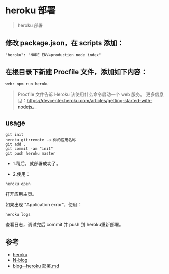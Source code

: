 #  heroku 部署

> heroku 部署

## 修改 package.json，在 scripts 添加：
```
"heroku": "NODE_ENV=production node index"
```

## 在根目录下新建 Procfile 文件，添加如下内容：

```
web: npm run heroku
```
>Procfile 文件告诉 Heroku 该使用什么命令启动一个 web 服务。
更多信息见：https://devcenter.heroku.com/articles/getting-started-with-nodejs。


## usage

```
git init
heroku git:remote -a 你的应用名称
git add .
git commit -am "init"
git push heroku master
```

- 1.稍后，就部署成功了。

- 2.使用：
```
heroku open
```
打开应用主页。

如果出现 "Application error"，使用：

```
heroku logs
```
查看日志，调试完后 commit 并 push 到 heroku重新部署。


## 参考
- [heroku](https://github.com/heroku)
- [N-blog](https://github.com/nswbmw/N-blog/blob/master/book/4.15%20%E9%83%A8%E7%BD%B2.md)
- [blog--heroku 部署.md](https://github.com/fairyly/mynodedemo/blob/myblog-pro/blog--heroku%20%E9%83%A8%E7%BD%B2.md)
